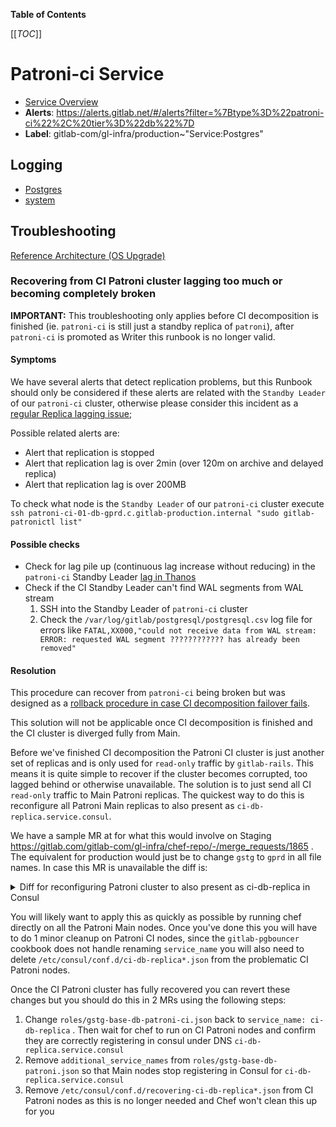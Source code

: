 <!-- MARKER: do not edit this section directly. Edit services/service-catalog.yml then run scripts/generate-docs -->

**Table of Contents**

[[_TOC_]]

# Patroni-ci Service

* [Service Overview](https://dashboards.gitlab.net/d/patroni-ci-main/patroni-ci-overview)
* **Alerts**: <https://alerts.gitlab.net/#/alerts?filter=%7Btype%3D%22patroni-ci%22%2C%20tier%3D%22db%22%7D>
* **Label**: gitlab-com/gl-infra/production~"Service:Postgres"

## Logging

* [Postgres](https://log.gprd.gitlab.net/goto/d0f8993486c9007a69d85e3a08f1ea7c)
* [system](https://log.gprd.gitlab.net/goto/3669d551a595a3a5cf1e9318b74e6c22)

## Troubleshooting 

[Reference Architecture (OS Upgrade)](../patroni/os_upgrade_reference_architecture.md)

### Recovering from CI Patroni cluster lagging too much or becoming completely broken

**IMPORTANT:** This troubleshooting only applies before CI decomposition is finished (ie. `patroni-ci` is still just a standby replica of `patroni`), after `patroni-ci` is promoted as Writer this runbook is no longer valid.

#### Symptoms

We have several alerts that detect replication problems, but this Runbook should only be considered if these alerts are related with the `Standby Leader` of our `patroni-ci` cluster, otherwise please consider this incident as a [regular Replica lagging issue](https://gitlab.com/gitlab-com/runbooks/-/blob/202ea907ce949198cec1b0f901f11a8bfb3acadd/docs/patroni/postgres.md#replication-is-lagging-or-has-stopped);

Possible related alerts are:

- Alert that replication is stopped
- Alert that replication lag is over 2min (over 120m on archive and delayed
replica)
- Alert that replication lag is over 200MB

To check what node is the `Standby Leader` of our `patroni-ci` cluster execute `ssh patroni-ci-01-db-gprd.c.gitlab-production.internal "sudo gitlab-patronictl list"`

#### Possible checks

- Check for lag pile up (continuous lag increase without reducing) in the `patroni-ci` Standby Leader [lag in Thanos](https://thanos.gitlab.net/graph?g0.expr=pg_replication_lag%7Benv%3D%22gprd%22%2C%20type%3D%22patroni-ci%22%7D&g0.tab=0&g0.stacked=0&g0.range_input=2d&g0.max_source_resolution=0s&g0.deduplicate=1&g0.partial_response=0&g0.store_matches=%5B%5D)
- Check if the CI Standby Leader can't find WAL segments from WAL stream
   1. SSH into the Standby Leader of `patroni-ci` cluster
   2. Check the `/var/log/gitlab/postgresql/postgresql.csv` log file for errors like `FATAL,XX000,"could not receive data from WAL stream: ERROR: requested WAL segment ???????????? has already been removed"`


#### Resolution

This procedure can recover from `patroni-ci` being broken but was designed as a
[rollback procedure in case CI decomposition failover
fails](https://gitlab.com/gitlab-org/gitlab/-/issues/361759).

This solution will not be applicable once CI decomposition is finished
and the CI cluster is diverged fully from Main.

Before we've finished CI decomposition the Patroni CI cluster is just another
set of replicas and is only used for `read-only` traffic by `gitlab-rails`.
This means it is quite simple to recover if the cluster becomes corrupted, too
lagged behind or otherwise unavailable. The solution is to just send all CI
`read-only` traffic to Main Patroni replicas. The quickest way to do this is
reconfigure all Patroni Main replicas to also present as
`ci-db-replica.service.consul`.

We have a sample MR at for what this would involve on Staging
https://gitlab.com/gitlab-com/gl-infra/chef-repo/-/merge_requests/1865 . The
equivalent for production would just be to change `gstg` to `gprd` in all file
names. In case this MR is unavailable the diff is:

<details><summary>Diff for reconfiguring Patroni cluster to also present as ci-db-replica in Consul</summary>

```diff
diff --git a/roles/gstg-base-db-patroni-ci.json b/roles/gstg-base-db-patroni-ci.json
index 0bb77e15e..ccb0f86f4 100644
--- a/roles/gstg-base-db-patroni-ci.json
+++ b/roles/gstg-base-db-patroni-ci.json
@@ -38,7 +38,7 @@
       ],
       "psql_command": "gitlab-psql -h /var/opt/gitlab/pgbouncer",
       "consul": {
-        "service_name": "ci-db-replica",
+        "service_name": "recovering-ci-db-replica",
         "extra_checks": [
           {
             "http": "http://0.0.0.0:8009/replica",
diff --git a/roles/gstg-base-db-patroni.json b/roles/gstg-base-db-patroni.json
index 13d13550a..7d62b68be 100644
--- a/roles/gstg-base-db-patroni.json
+++ b/roles/gstg-base-db-patroni.json
@@ -20,6 +20,7 @@
       "psql_command": "gitlab-psql -h /var/opt/gitlab/pgbouncer",
       "consul": {
         "service_name": "db-replica",
+	"additional_service_names": ["ci-db-replica"],
         "extra_checks": [
           {
             "http": "http://0.0.0.0:8009/replica",
```

</details>

You will likely want to apply this as quickly as possible by running chef
directly on all the Patroni Main nodes. Once you've done this you will have to
do 1 minor cleanup on Patroni CI nodes, since the `gitlab-pgbouncer` cookbook
does not handle renaming `service_name` you will also need to delete
`/etc/consul/conf.d/ci-db-replica*.json` from the problematic CI Patroni nodes.

Once the CI Patroni cluster has fully recovered you can revert these
changes but you should do this in 2 MRs using the following steps:

1. Change `roles/gstg-base-db-patroni-ci.json`
   back to `service_name: ci-db-replica` . Then wait for chef to run on
   CI Patroni nodes and confirm they are correctly registering in consul
   under DNS `ci-db-replica.service.consul`
2. Remove `additional_service_names` from
   `roles/gstg-base-db-patroni.json` so that Main nodes stop registering
   in Consul for `ci-db-replica.service.consul`
3. Remove `/etc/consul/conf.d/recovering-ci-db-replica*.json` from CI Patroni
   nodes as this is no longer needed and Chef won't clean this up for you

<!-- END_MARKER -->

<!-- ## Summary -->

<!-- ## Architecture -->

<!-- ## Performance -->

<!-- ## Scalability -->

<!-- ## Availability -->

<!-- ## Durability -->

<!-- ## Security/Compliance -->

<!-- ## Monitoring/Alerting -->

<!-- ## Links to further Documentation -->
